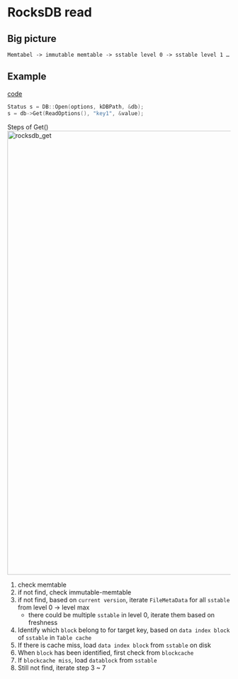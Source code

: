 # RocksDB read

## Big picture
```
Memtabel -> immutable memtable -> sstable level 0 -> sstable level 1 …
```

## Example

[code](https://github.com/facebook/rocksdb/blob/00751e4292e55c1604b28b7b93fe7a538fa05f29/examples/simple_example.cc#L39)
```c++
Status s = DB::Open(options, kDBPath, &db);
s = db->Get(ReadOptions(), "key1", &value);
```

Steps of Get()
<img src="https://user-images.githubusercontent.com/16873751/96516475-18d61680-121c-11eb-9eeb-c8e38e2ef13f.png" alt="rocksdb_get" width="1000"/>

1. check memtable
2. if not find, check immutable-memtable
3. if not find, based on `current version`, iterate `FileMetaData` for all `sstable` from level 0 -> level max
   - there could be multiple `sstable` in level 0, iterate them based on freshness
4. Identify which `block` belong to for target key, based on `data index block` of `sstable` in `Table cache`
5. If there is cache miss, load `data index block` from `sstable` on disk
6. When `block` has been identified, first check from `blockcache`
7. If `blockcache miss`, load `datablock` from `sstable`
8. Still not find, iterate step 3 ~ 7